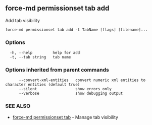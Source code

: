 ## force-md permissionset tab add

Add tab visibility

```
force-md permissionset tab add -t TabName [flags] [filename]...
```

### Options

```
  -h, --help         help for add
  -t, --tab string   tab name
```

### Options inherited from parent commands

```
      --convert-xml-entities   convert numeric xml entities to character entities (default true)
      --silent                 show errors only
      --verbose                show debugging output
```

### SEE ALSO

* [force-md permissionset tab](force-md_permissionset_tab.md)	 - Manage tab visibility

